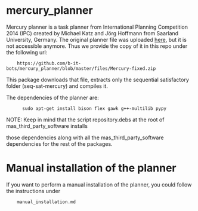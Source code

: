 mercury_planner
===============

Mercury planner is a task planner from International Planning Competition 2014 (IPC) created by 
Michael Katz and Jörg Hoffmann from Saarland University, Germany. 
The original planner file was uploaded [here](https://helios.hud.ac.uk/scommv/IPC-14/repo_planners/Mercury-fixed.zip),
but it is not accessible anymore. Thus we provide the copy of it in this repo under the following url:

        https://github.com/b-it-bots/mercury_planner/blob/master/files/Mercury-fixed.zip
        
This package downloads that file, extracts only the sequential satisfactory folder (seq-sat-mercury) and compiles it.

The dependencies of the planner are:

          sudo apt-get install bison flex gawk g++-multilib pypy
          
NOTE: Keep in mind that the script repository.debs at the root of mas_third_party_software installs

those dependencies along with all the mas_third_party_software dependencies for the rest of the packages.


Manual installation of the planner
==================================

If you want to perform a manual installation of the planner, you could follow the instructions under

        manual_installation.md
